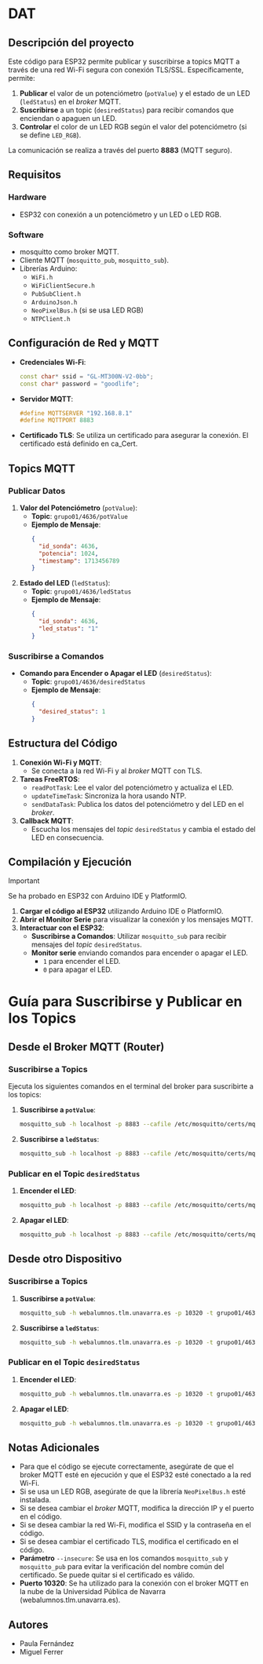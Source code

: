 # DAT

## Descripción del proyecto

Este código para ESP32 permite publicar y suscribirse a topics MQTT a través de una red Wi-Fi segura con conexión TLS/SSL. Específicamente, permite:

1. **Publicar** el valor de un potenciómetro (`potValue`) y el estado de un LED (`ledStatus`) en el _broker_ MQTT.
2. **Suscribirse** a un topic (`desiredStatus`) para recibir comandos que enciendan o apaguen un LED.
3. **Controlar** el color de un LED RGB según el valor del potenciómetro (si se define `LED_RGB`).

La comunicación se realiza a través del puerto **8883** (MQTT seguro).

## Requisitos

### Hardware

- ESP32 con conexión a un potenciómetro y un LED o LED RGB.

### Software

- mosquitto como broker MQTT.
- Cliente MQTT (`mosquitto_pub`, `mosquitto_sub`).
- Librerías Arduino:
  - `WiFi.h`
  - `WiFiClientSecure.h`
  - `PubSubClient.h`
  - `ArduinoJson.h`
  - `NeoPixelBus.h` (si se usa LED RGB)
  - `NTPClient.h`

## Configuración de Red y MQTT

- **Credenciales Wi-Fi**:
  ```cpp
  const char* ssid = "GL-MT300N-V2-0bb";
  const char* password = "goodlife";
  ```
- **Servidor MQTT**:
  ```cpp
  #define MQTTSERVER "192.168.8.1"
  #define MQTTPORT 8883
  ```
- **Certificado TLS**: Se utiliza un certificado para asegurar la conexión. El certificado está definido en ca_Cert.

## Topics MQTT

### Publicar Datos

1. **Valor del Potenciómetro** (`potValue`):
   - **Topic**: `grupo01/4636/potValue`
   - **Ejemplo de Mensaje**:
     ```json
     {
       "id_sonda": 4636,
       "potencia": 1024,
       "timestamp": 1713456789
     }
     ```
2. **Estado del LED** (`ledStatus`):
   - **Topic**: `grupo01/4636/ledStatus`
   - **Ejemplo de Mensaje**:
     ```json
     {
       "id_sonda": 4636,
       "led_status": "1"
     }
     ```

### Suscribirse a Comandos

- **Comando para Encender o Apagar el LED** (`desiredStatus`):
  - **Topic**: `grupo01/4636/desiredStatus`
  - **Ejemplo de Mensaje**:
    ```json
    {
      "desired_status": 1
    }
    ```

## Estructura del Código

1. **Conexión Wi-Fi y MQTT**:
   - Se conecta a la red Wi-Fi y al _broker_ MQTT con TLS.
2. **Tareas FreeRTOS**:
   - `readPotTask`: Lee el valor del potenciómetro y actualiza el LED.
   - `updateTimeTask`: Sincroniza la hora usando NTP.
   - `sendDataTask`: Publica los datos del potenciómetro y del LED en el _broker_.
3. **Callback MQTT**:
   - Escucha los mensajes del _topic_ `desiredStatus` y cambia el estado del LED en consecuencia.

## Compilación y Ejecución

> [!IMPORTANT]
> Se ha probado en ESP32 con Arduino IDE y PlatformIO.

1. **Cargar el código al ESP32** utilizando Arduino IDE o PlatformIO.
2. **Abrir el Monitor Serie** para visualizar la conexión y los mensajes MQTT.
3. **Interactuar con el ESP32**:
   - **Suscribirse a Comandos**: Utilizar `mosquitto_sub` para recibir mensajes del _topic_ `desiredStatus`.
   - **Monitor serie** enviando comandos para encender o apagar el LED.
     - `1` para encender el LED.
     - `0` para apagar el LED.

# Guía para Suscribirse y Publicar en los Topics

## Desde el Broker MQTT (Router)

### Suscribirse a Topics

Ejecuta los siguientes comandos en el terminal del broker para suscribirte a los topics:

1. **Suscribirse a `potValue`**:
   ```bash
   mosquitto_sub -h localhost -p 8883 --cafile /etc/mosquitto/certs/mqtt-server.crt --insecure -t grupo01/4636/potValue
   ```
2. **Suscribirse a `ledStatus`**:
   ```bash
   mosquitto_sub -h localhost -p 8883 --cafile /etc/mosquitto/certs/mqtt-server.crt --insecure -t grupo01/4636/ledStatus
   ```

### Publicar en el Topic `desiredStatus`

1. **Encender el LED**:
   ```bash
   mosquitto_pub -h localhost -p 8883 --cafile /etc/mosquitto/certs/mqtt-server.crt -t grupo01/4636/desiredStatus -m '{"desired_status":1}'
   ```
2. **Apagar el LED**:
   ```bash
   mosquitto_pub -h localhost -p 8883 --cafile /etc/mosquitto/certs/mqtt-server.crt -t grupo01/4636/desiredStatus -m '{"desired_status":0}'
   ```

## Desde otro Dispositivo

### Suscribirse a Topics

1. **Suscribirse a `potValue`**:
   ```bash
   mosquitto_sub -h webalumnos.tlm.unavarra.es -p 10320 -t grupo01/4636/potValue
   ```
2. **Suscribirse a `ledStatus`**:
   ```bash
   mosquitto_sub -h webalumnos.tlm.unavarra.es -p 10320 -t grupo01/4636/ledStatus
   ```

### Publicar en el Topic `desiredStatus`

1. **Encender el LED**:
   ```bash
   mosquitto_pub -h webalumnos.tlm.unavarra.es -p 10320 -t grupo01/4636/desiredStatus -m '{"desired_status":1}'
   ```
2. **Apagar el LED**:
   ```bash
   mosquitto_pub -h webalumnos.tlm.unavarra.es -p 10320 -t grupo01/4636/desiredStatus -m '{"desired_status":0}'
   ```

## Notas Adicionales

- Para que el código se ejecute correctamente, asegúrate de que el broker MQTT esté en ejecución y que el ESP32 esté conectado a la red Wi-Fi.
- Si se usa un LED RGB, asegúrate de que la librería `NeoPixelBus.h` esté instalada.
- Si se desea cambiar el _broker_ MQTT, modifica la dirección IP y el puerto en el código.
- Si se desea cambiar la red Wi-Fi, modifica el SSID y la contraseña en el código.
- Si se desea cambiar el certificado TLS, modifica el certificado en el código.
- **Parámetro** `--insecure`: Se usa en los comandos `mosquitto_sub` y `mosquitto_pub` para evitar la verificación del nombre común del certificado. Se puede quitar si el certificado es válido.
- **Puerto 10320**: Se ha utilizado para la conexión con el broker MQTT en la nube de la Universidad Pública de Navarra (webalumnos.tlm.unavarra.es).

## Autores

- Paula Fernández
- Miguel Ferrer
